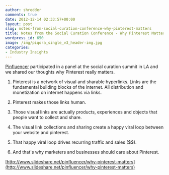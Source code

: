 ```yaml
---
author: shredder
comments: true
date: 2012-12-14 02:33:57+00:00
layout: post
slug: notes-from-social-curation-conference-why-pinterest-matters
title: Notes from the Social Curation Conference - Why Pinterest Matters?
wordpress_id: 650
image: /img/piqora_single_v3_header-img.jpg
categories:
- Industry Insights
---
```


[Pinfluencer](http://www.pinfluencer.com) participated in a panel at the social curation summit in LA and we shared our thoughts why Pinterest really matters.



	
  1. Pinterest is a network of visual and sharable hyperlinks. Links are the fundamental building blocks of the internet. All distribution and monetization on internet happens via links.

	
  2. Pinterest makes those links human.

	
  3. Those visual links are actually products, experiences and objects that people want to collect and share.

	
  4. The visual link collections and sharing create a happy viral loop between your website and pinterest.

	
  5. That happy viral loop drives recurring traffic and sales ($$).

	
  6. And that's why marketers and businesses should care about Pinterest.







[http://www.slideshare.net/pinfluencer/why-pinterest-matters](http://www.slideshare.net/pinfluencer/why-pinterest-matters)



